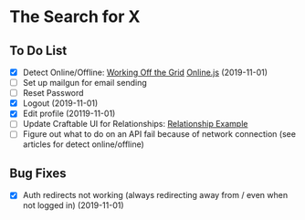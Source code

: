 # The Search for X

## To Do List

- [X] Detect Online/Offline: [Working Off the Grid](https://www.html5rocks.com/en/mobile/workingoffthegrid/) [Online.js](https://github.com/HubSpot/offline) (2019-11-01)
- [ ] Set up mailgun for email sending
- [ ] Reset Password
- [X] Logout (2019-11-01)
- [X] Edit profile (20119-11-01)
- [ ] Update Craftable UI for Relationships: [Relationship Example](https://www.getcraftable.com/docs/5.0/relations)
- [ ] Figure out what to do on an API fail because of network connection (see articles for detect online/offline)

## Bug Fixes

- [X] Auth redirects not working (always redirecting away from / even when not logged in) (2019-11-01)

